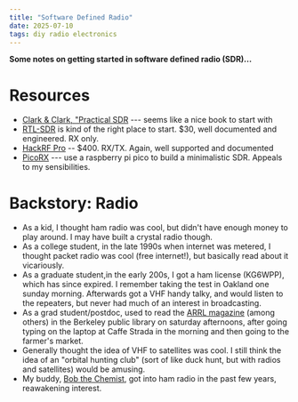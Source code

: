 ```yaml
---
title: "Software Defined Radio"
date: 2025-07-10
tags: diy radio electronics
---
```


**Some notes on getting started in software defined radio (SDR)...**

# Resources

- [Clark & Clark, "Practical SDR](https://nostarch.com/practical-sdr) --- seems like a nice book to start with
- [RTL-SDR](https://www.rtl-sdr.com/about-rtl-sdr/) is kind of the right place to start. $30, well documented and engineered. RX only.
- [HackRF Pro](https://greatscottgadgets.com/hackrf/pro/) -- $400. RX/TX. Again, well supported and documented
- [PicoRX](https://101-things.readthedocs.io/en/latest/radio_receiver.html) --- use a raspberry pi pico to build a minimalistic SDR.  Appeals to my sensibilities.

# Backstory: Radio

- As a kid, I thought ham radio was cool, but didn't have enough money to play around. I may have built a crystal radio though. 
- As a college student, in the late 1990s when internet was metered, I thought packet radio was cool (free internet!), but basically read about it vicariously.
- As a graduate student,in the early 200s, I got a ham license (KG6WPP), which has since expired.  I remember taking the test in Oakland one sunday morning. Afterwards got a VHF handy talky, and would listen to the repeaters, but never had much of an interest in broadcasting. 
- As a grad student/postdoc, used to read the [ARRL magazine](https://www.arrl.org/arrl-magazines) (among others) in the Berkeley public library on saturday afternoons, after going typing on the laptop at Caffe Strada in the morning and then going to the farmer's market. 
- Generally thought the idea of VHF to satellites was cool.  I still think the idea of an "orbital hunting club" (sort of like duck hunt, but with radios and satellites) would be amusing. 
- My buddy, [Bob the Chemist](http://bobthechemist.com), got into ham radio in the past few years, reawakening interest. 
